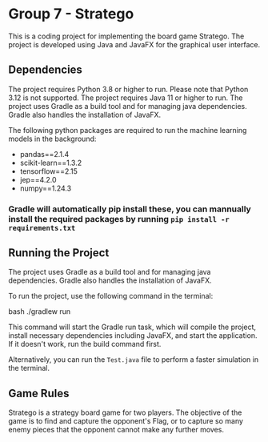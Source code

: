 # Group 7 - Stratego

This is a coding project for implementing the board game Stratego. The project is developed using Java and JavaFX for the graphical user interface.

## Dependencies

The project requires Python 3.8 or higher to run. Please note that Python 3.12 is not supported.
The project requires Java 11 or higher to run.
The project uses Gradle as a build tool and for managing java dependencies.
Gradle also handles the installation of JavaFX.

The following python packages are required to run the machine learning
models in the background:
- pandas==2.1.4
- scikit-learn==1.3.2
- tensorflow==2.15
- jep==4.2.0
- numpy==1.24.3

### Gradle will automatically pip install these, you can mannually install the required packages by running `pip install -r requirements.txt`


## Running the Project

The project uses Gradle as a build tool and for managing java dependencies. Gradle also handles the installation of JavaFX.

To run the project, use the following command in the terminal:

bash
./gradlew run

This command will start the Gradle run task, which will compile the project, install necessary dependencies including JavaFX, and start the application. If it doesn't work, run the build command first.

Alternatively, you can run the `Test.java` file to perform a faster simulation in the terminal.


## Game Rules

Stratego is a strategy board game for two players. The objective of the game is to find and capture the opponent's Flag, or to capture so many enemy pieces that the opponent cannot make any further moves.

